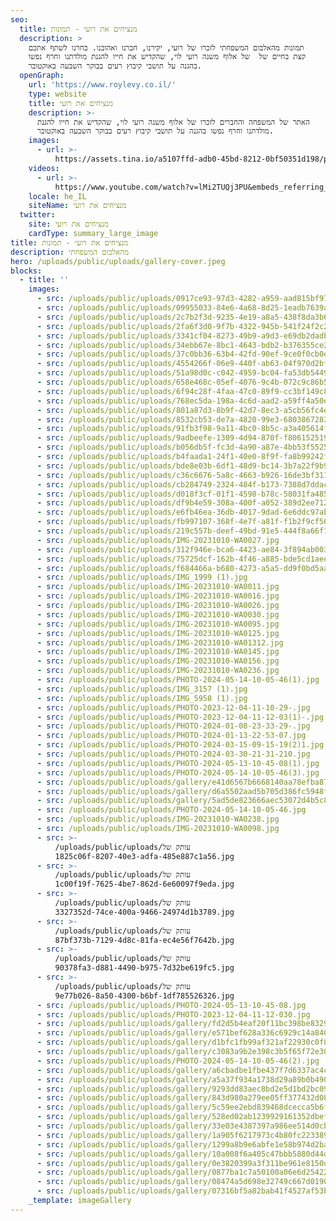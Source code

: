 ```yaml
---
seo:
  title: מנציחים את רועי - תמונות
  description: >
    תמונות מהאלבום המשפחתי לזכרו של רועי, יקירנו, חברנו ואהובנו. בחרנו לשתף אתכם
    קצת בחיים של  של אלוף משנה רועי לוי, שהקדיש את חייו להגנת מולדתנו וחרף נפשו
    בהגנה על תושבי קיבוץ רעים בבוקר השבעה באוקטובר.
  openGraph:
    url: 'https://www.roylevy.co.il/'
    type: website
    title: מנציחים את רועי
    description: >-
      האתר של המשפחה והחברים לזכרו של אלוף משנה רועי לוי, שהקדיש את חייו להגנת
      מולדתנו וחרף נפשו בהגנה על תושבי קיבוץ רעים בבוקר השבעה באוקטובר.
    images:
      - url: >-
          https://assets.tina.io/a5107ffd-adb0-45bd-8212-0bf50351d198/public/uploads/home-cover.jpeg
    videos:
      - url: >-
          https://www.youtube.com/watch?v=lMi2TUQj3PU&embeds_referring_euri=https%3A%2F%2Fwww.roylevy.co.il%2F
    locale: he_IL
    siteName: מנציחים את רועי
  twitter:
    site: מנציחים את רועי
    cardType: summary_large_image
title: מנציחים את רועי - תמונות
description: מהאלבום המשפחתי
hero: /uploads/public/uploads/gallery-cover.jpeg
blocks:
  - title: ''
    images:
      - src: /uploads/public/uploads/0917ce93-97d3-4282-a959-aad815bf97de.jpg
      - src: /uploads/public/uploads/09955033-84e6-4a68-8d25-1eadb7639a37.jpg
      - src: /uploads/public/uploads/2c7b2f3d-9235-4e19-a8a5-438f8da3b6a9.jpg
      - src: /uploads/public/uploads/2fa6f3d0-9f7b-4322-945b-541f24f2c248.jpg
      - src: /uploads/public/uploads/3341cf04-8273-49b9-a9d3-e69db2dadbc0.jpg
      - src: /uploads/public/uploads/34ebb67e-8bc1-4643-bdb2-b376355ce2f1.jpg
      - src: /uploads/public/uploads/37c0bb36-63b4-42fd-90ef-9ce0f0cb0e5b.jpg
      - src: /uploads/public/uploads/4554266f-06e9-440f-ab63-04f970d2bfe7.jpg
      - src: /uploads/public/uploads/51a98d0c-c042-4959-bc04-fa53db544977.jpg
      - src: /uploads/public/uploads/658e468c-05ef-4076-9c4b-072c9c86b546.jpg
      - src: /uploads/public/uploads/6f94c28f-4faa-47c0-89f9-cc3bf149c825.jpg
      - src: /uploads/public/uploads/768ec5da-198a-4c6d-aad2-a59ff4a50e35.jpg
      - src: /uploads/public/uploads/801a87d3-8b9f-42d7-8ec3-a5cb56fc4e41.jpg
      - src: /uploads/public/uploads/8532cb53-de7a-4820-99e3-680386728359.jpg
      - src: /uploads/public/uploads/91fb3f98-9a11-4bc0-8b5c-a3a405614fe0.jpg
      - src: /uploads/public/uploads/9adbeefe-1309-4d94-870f-f80615251974.jpg
      - src: /uploads/public/uploads/b056db5f-fc3d-4a90-a87e-4bb53f552512.jpg
      - src: /uploads/public/uploads/b4faada1-24f1-40e0-8f9f-fa8b99242f32.jpg
      - src: /uploads/public/uploads/bde8e03b-6df1-48d9-bc14-3b7a22f9b923.jpg
      - src: /uploads/public/uploads/c36c6676-5a8c-4663-b926-16de3bf3113a.jpg
      - src: /uploads/public/uploads/cb284749-2324-484f-b173-7388d7ddacdc.jpg
      - src: /uploads/public/uploads/d018f3cf-01f1-4598-b78c-58031fa485a7.jpg
      - src: /uploads/public/uploads/df9b4e59-308a-400f-a052-389d2ee7121d.jpg
      - src: /uploads/public/uploads/e6fb46ea-36db-4017-9dad-6e6ddc97ab09.jpg
      - src: /uploads/public/uploads/fb997107-368f-4e7f-a81f-f1b2f9cf5620.jpg
      - src: /uploads/public/uploads/219c557b-deef-49bd-91e5-444f8a66f78e2.jpg
      - src: /uploads/public/uploads/IMG-20231010-WA0027.jpg
      - src: /uploads/public/uploads/312f946e-bca6-4423-ae84-3f894ab00388.jpg
      - src: /uploads/public/uploads/75725dcf-162b-4f46-a885-bde5cd1aeeea.jpg
      - src: /uploads/public/uploads/f684466a-b680-4273-a5a5-dd9f0bd5aad5.jpg
      - src: /uploads/public/uploads/IMG_1999 (1).jpg
      - src: /uploads/public/uploads/IMG-20231010-WA0011.jpg
      - src: /uploads/public/uploads/IMG-20231010-WA0016.jpg
      - src: /uploads/public/uploads/IMG-20231010-WA0026.jpg
      - src: /uploads/public/uploads/IMG-20231010-WA0030.jpg
      - src: /uploads/public/uploads/IMG-20231010-WA0095.jpg
      - src: /uploads/public/uploads/IMG-20231010-WA0125.jpg
      - src: /uploads/public/uploads/IMG-20231010-WA01312.jpg
      - src: /uploads/public/uploads/IMG-20231010-WA0145.jpg
      - src: /uploads/public/uploads/IMG-20231010-WA0156.jpg
      - src: /uploads/public/uploads/IMG-20231010-WA0236.jpg
      - src: /uploads/public/uploads/PHOTO-2024-05-14-10-05-46(1).jpg
      - src: /uploads/public/uploads/IMG_3157 (1).jpg
      - src: /uploads/public/uploads/IMG_5958 (1).jpg
      - src: /uploads/public/uploads/PHOTO-2023-12-04-11-10-29-.jpg
      - src: /uploads/public/uploads/PHOTO-2023-12-04-11-12-03(1)-.jpg
      - src: /uploads/public/uploads/PHOTO-2024-01-08-23-33-29-.jpg
      - src: /uploads/public/uploads/PHOTO-2024-01-13-22-53-07.jpg
      - src: /uploads/public/uploads/PHOTO-2024-03-15-09-15-19(2)1.jpg
      - src: /uploads/public/uploads/PHOTO-2024-03-30-21-31-210.jpg
      - src: /uploads/public/uploads/PHOTO-2024-05-13-10-45-08(1).jpg
      - src: /uploads/public/uploads/PHOTO-2024-05-14-10-05-46(3).jpg
      - src: /uploads/public/uploads/gallery/e41d6567b6668140aa78efba87067583.jpeg
      - src: /uploads/public/uploads/gallery/d6a5502aad5b705d386fc5948fa29918.jpeg
      - src: /uploads/public/uploads/gallery/5ad5de823666aec53072d4b5c86e1782.jpeg
      - src: /uploads/public/uploads/PHOTO-2024-05-14-10-05-46.jpg
      - src: /uploads/public/uploads/IMG-20231010-WA0238.jpg
      - src: /uploads/public/uploads/IMG-20231010-WA0098.jpg
      - src: >-
          /uploads/public/uploads/עותק של
          1825c06f-8207-40e3-adfa-485e887c1a56.jpg
      - src: >-
          /uploads/public/uploads/עותק של
          1c00f19f-7625-4be7-862d-6e60097f9eda.jpg
      - src: >-
          /uploads/public/uploads/עותק של
          3327352d-74ce-400a-9466-24974d1b3789.jpg
      - src: >-
          /uploads/public/uploads/עותק של
          87bf373b-7129-4d8c-81fa-ec4e56f7642b.jpg
      - src: >-
          /uploads/public/uploads/עותק של
          90378fa3-d881-4490-b975-7d32be619fc5.jpg
      - src: >-
          /uploads/public/uploads/עותק של
          9e77b026-8a50-4300-b6bf-1df785526326.jpg
      - src: /uploads/public/uploads/PHOTO-2024-05-13-10-45-08.jpg
      - src: /uploads/public/uploads/PHOTO-2023-12-04-11-12-030.jpg
      - src: /uploads/public/uploads/gallery/fd2d5b4eaf20f11bc398be8329035c95.jpeg
      - src: /uploads/public/uploads/gallery/e571bef628a336c6929c14a840401000.jpeg
      - src: /uploads/public/uploads/gallery/d1bfc1fb99af321af22930c0f8e53bae.jpeg
      - src: /uploads/public/uploads/gallery/c3083a9b2e398c3b5f65f72e30539a5f.jpeg
      - src: /uploads/public/uploads/PHOTO-2024-05-14-10-05-46(2).jpg
      - src: /uploads/public/uploads/gallery/a6cbadbe1fbe437f7d6337ac4cc84940.jpeg
      - src: /uploads/public/uploads/gallery/a5a37f934a1738d29a89b0b4904f7cfb.jpeg
      - src: /uploads/public/uploads/gallery/9293dd83aec8bd2e5d1bd2bc0987a14a.jpeg
      - src: /uploads/public/uploads/gallery/843d980a279ee05ff377432d0897c0a2.jpeg
      - src: /uploads/public/uploads/gallery/5c59ee2ebd839468dcecca5b6fe20d01.jpeg
      - src: /uploads/public/uploads/gallery/528ed02ab1239929161352dbef38fc63.jpeg
      - src: /uploads/public/uploads/gallery/33e03e4387397a986ee514d0cbd0930e.jpeg
      - src: /uploads/public/uploads/gallery/1a905f6217973c4b80fc22338914fe06.jpeg
      - src: /uploads/public/uploads/gallery/1299a8b9e6abfe1e58b974d2bab2eb61.jpeg
      - src: /uploads/public/uploads/gallery/10a008f6a405c47bbb5880d44da78c5f.jpeg
      - src: /uploads/public/uploads/gallery/0e3820399a3f311be961e8150ddb9e64.jpeg
      - src: /uploads/public/uploads/gallery/0877ba1c7a50100a06e6d25422921d23.jpeg
      - src: /uploads/public/uploads/gallery/08474a5d698e32749c667d0190bd409a.jpeg
      - src: /uploads/public/uploads/gallery/07316bf5a82bab41f4527af53b7829b9.jpeg
    _template: imageGallery
---
```



